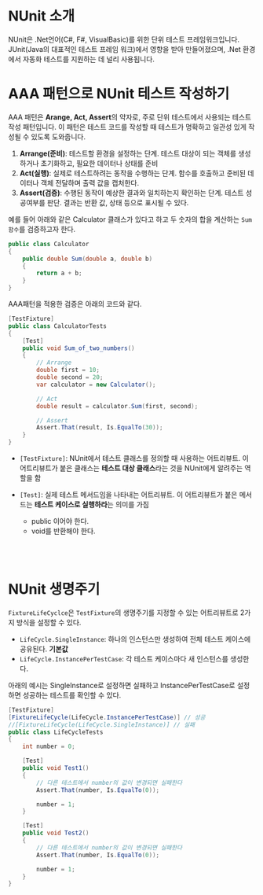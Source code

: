 # NUnit 소개

NUnit은 .Net언어(C#, F#, VisualBasic)를 위한 단위 테스트 프레임워크입니다. JUnit(Java의 대표적인 테스트 프레임 워크)에서 영향을 받아 만들어졌으며, .Net 환경에서 자동화 테스트를 지원하는 데 널리 사용됩니다.


# AAA 패턴으로 NUnit 테스트 작성하기

AAA 패턴은 **Arange, Act, Assert**의 약자로, 주로 단위 테스트에서 사용되는 테스트 작성 패턴입니다. 이 패턴은 테스트 코드를 작성할 때 테스트가 명확하고 일관성 있게 작성될 수 있도록 도와줍니다.

1. **Arrange(준비)**: 테스트할 환경을 설정하는 단계. 테스트 대상이 되는 객체를 생성하거나 초기화하고, 필요한 데이터나 상태를 준비 
2. **Act(실행)**: 실제로 테스트하려는 동작을 수행하는 단계. 함수를 호출하고 준비된 데이터나 객체 전달하며 출력 값을 캡처한다.
3. **Assert(검증)**: 수행된 동작이 예상한 결과와 일치하는지 확인하는 단계. 테스트 성공여부를 판단. 결과는 반환 값, 상태 등으로 표시될 수 있다.

예를 들어 아래와 같은 Calculator 클래스가 있다고 하고 두 숫자의 합을 계산하는 `Sum함수`를 검증하고자 한다.
 
```C#
public class Calculator
{
    public double Sum(double a, double b)
    {
        return a + b;
    }
}
```

AAA패턴을 적용한 검증은 아래의 코드와 같다.

```C#
[TestFixture]
public class CalculatorTests
{
    [Test]
    public void Sum_of_two_numbers()
    {
        // Arrange
        double first = 10;
        double second = 20;
        var calculator = new Calculator();

        // Act
        double result = calculator.Sum(first, second);

        // Assert
        Assert.That(result, Is.EqualTo(30));
    }
}
```

* `[TestFixture]`: NUnit에서 테스트 클래스를 정의할 때 사용하는 어트리뷰트. 이 어트리뷰트가 붙은 클래스는 **테스트 대상 클래스**라는 것을 NUnit에게 알려주는 역할을 함

* `[Test]`: 실제 테스트 메서드임을 나타내는 어트리뷰트. 이 어트리뷰트가 붙은 메서드는 **테스트 케이스로 실행하라**는 의미를 가짐 

  * public 이어야 한다.
  * void를 반환해야 한다.

<br><br>

# NUnit 생명주기

`FixtureLifeCyclce`은 `TestFixture`의 생명주기를 지정할 수 있는 어트리뷰트로 2가지 방식을 설정할 수 있다.

* `LifeCycle.SingleInstance`: 하나의 인스턴스만 생성하여 전체 테스트 케이스에 공유된다. **기본값**
* `LifeCycle.InstancePerTestCase`: 각 테스트 케이스마다 새 인스턴스를 생성한다.

아래의 예시는 SingleInstance로 설정하면 실패하고 InstancePerTestCase로 설정하면 성공하는 테스트를 확인할 수 있다.

```C#
[TestFixture]
[FixtureLifeCycle(LifeCycle.InstancePerTestCase)] // 성공
//[FixtureLifeCycle(LifeCycle.SingleInstance)] // 실패
public class LifeCycleTests
{
    int number = 0;

    [Test]
    public void Test1()
    {
        // 다른 테스트에서 number의 값이 변경되면 실패한다
        Assert.That(number, Is.EqualTo(0));

        number = 1;
    }

    [Test]
    public void Test2()
    {
        // 다른 테스트에서 number의 값이 변경되면 실패한다
        Assert.That(number, Is.EqualTo(0));

        number = 1;
    }
}
```


## 